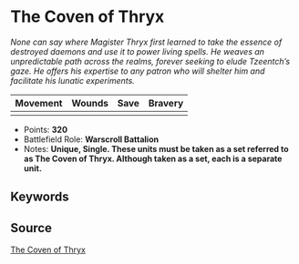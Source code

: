 # The Coven of Thryx

_None can say where Magister Thryx first learned to take the essence of destroyed daemons and use it to power living spells. He weaves an unpredictable path across the realms, forever seeking to elude Tzeentch’s gaze. He offers his expertise to any patron who will shelter him and facilitate his lunatic experiments._


| Movement | Wounds | Save | Bravery |
|:--------:|:------:|:----:|:-------:|
|  |  |  |  |

* Points: **320**
* Battlefield Role: **Warscroll Battalion**
* Notes: **Unique, Single. These units must be taken as a set referred to as The Coven of Thryx. Although taken as a set, each is a separate unit.**

## Keywords



## Source

[The Coven of Thryx](https://wahapedia.ru/aos3/factions/maggotkin-of-nurgle/The-Coven-of-Thryx)

